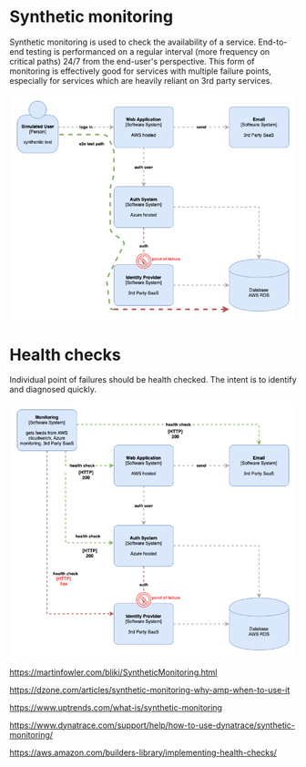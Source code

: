 # Synthetic monitoring
Synthetic monitoring is used to check the availability of a service. End-to-end testing is performanced on a regular interval (more frequency on critical paths) 24/7 from the end-user's perspective. This form of monitoring is effectively good for services with multiple failure points, especially for services which are heavily reliant on 3rd party services.

![End to end monitoring](https://github.com/jaylensoeur/monitoring/blob/master/e2e-point-of-failure.png)


# Health checks
Individual point of failures should be health checked. The intent is to identify and diagnosed quickly.

![Health Check](https://github.com/jaylensoeur/monitoring/blob/master/health-check.png)


https://martinfowler.com/bliki/SyntheticMonitoring.html

https://dzone.com/articles/synthetic-monitoring-why-amp-when-to-use-it

https://www.uptrends.com/what-is/synthetic-monitoring

https://www.dynatrace.com/support/help/how-to-use-dynatrace/synthetic-monitoring/

https://aws.amazon.com/builders-library/implementing-health-checks/
